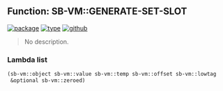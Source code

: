 ## Function: SB-VM::GENERATE-SET-SLOT
[![package](https://img.shields.io/badge/Package-SB--VM-5f9ea0.svg?style=social&colorA=999999)](../) [![type](https://img.shields.io/badge/Type-Function-5f9ea0.svg?style=social&colorA=999999)](../#function) [![github](https://img.shields.io/badge/GitHub-View_the_source-5f9ea0.svg?style=social&colorA=999999&logo=github)](https://github.com/sbcl/sbcl/blob/master/src/compiler/x86-64/cell.lisp/) 

> No description.

### Lambda list
```cl
(sb-vm::object sb-vm::value sb-vm::temp sb-vm::offset sb-vm::lowtag
 &optional sb-vm::zeroed)
```
